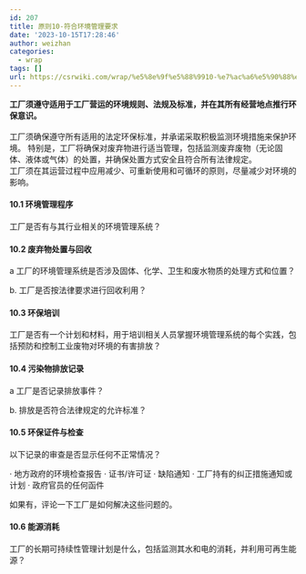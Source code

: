 ```yaml
---
id: 207
title: 原则10-符合环境管理要求
date: '2023-10-15T17:28:46'
author: weizhan
categories:
  - wrap
tags: []
url: https://csrwiki.com/wrap/%e5%8e%9f%e5%88%9910-%e7%ac%a6%e5%90%88%e7%8e%af%e5%a2%83%e7%ae%a1%e7%90%86%e8%a6%81%e6%b1%82
---
```


**工厂须遵守适用于工厂营运的环境规则、法规及标准，并在其所有经营地点推行环保意识。**\
\
工厂须确保遵守所有适用的法定环保标准，并承诺采取积极监测环境措施来保护环境。 特别是，工厂将确保对废弃物进行适当管理，包括监测废弃废物（无论固体、液体或气体）的处置，并确保处置方式安全且符合所有法律规定。\
工厂须在其运营过程中应用减少、可重新使用和可循环的原则，尽量减少对环境的影响。

#### 10.1 环境管理程序

工厂是否有与其行业相关的环境管理系统？

#### 10.2 废弃物处置与回收

a 工厂的环境管理系统是否涉及固体、化学、卫生和废水物质的处理方式和位置？

b. 工厂是否按法律要求进行回收利用？

#### 10.3 环保培训

工厂是否有一个计划和材料，用于培训相关人员掌握环境管理系统的每个实践，包括预防和控制工业废物对环境的有害排放？

#### 10.4 污染物排放记录

a 工厂是否记录排放事件？

b. 排放是否符合法律规定的允许标准？

#### 10.5 环保证件与检查

以下记录的审查是否显示任何不正常情况？

· 地方政府的环境检查报告 · 证书/许可证 · 缺陷通知 · 工厂持有的纠正措施通知或计划 · 政府官员的任何函件

如果有，评论一下工厂是如何解决这些问题的。

#### 10.6 能源消耗

工厂的长期可持续性管理计划是什么，包括监测其水和电的消耗，并利用可再生能源？
